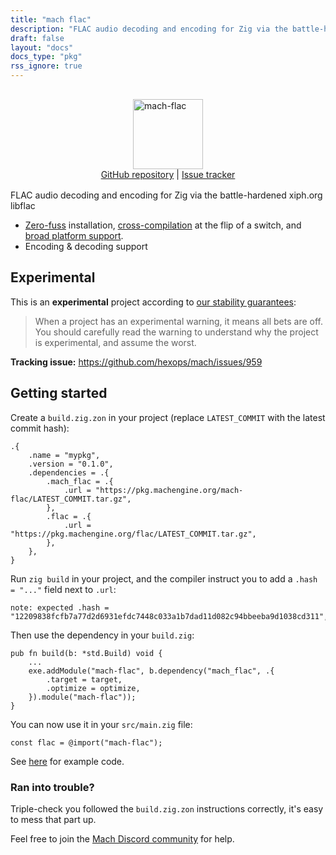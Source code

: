 ```yaml
---
title: "mach flac"
description: "FLAC audio decoding and encoding for Zig via the battle-hardened xiph.org libflac "
draft: false
layout: "docs"
docs_type: "pkg"
rss_ignore: true
---
```


<div style="display: flex; flex-direction: column; justify-content: space-between; align-items: center; margin-bottom: 1rem;">
    <picture>
        <source media="(prefers-color-scheme: dark)" srcset="/assets/mach/flac-full-dark.svg">
        <img alt="mach-flac" src="/assets/mach/flac-full-light.svg" style="height: 7rem; margin-top: 1rem;">
    </picture>
    <span>
        <a href="https://github.com/hexops/mach-flac">GitHub repository</a> | <a href="https://github.com/hexops/mach/issues?q=is%3Aissue+is%3Aopen+label%3Aflac">Issue tracker</a>
    </span>
</div>

FLAC audio decoding and encoding for Zig via the battle-hardened xiph.org libflac

* [Zero-fuss](../../about/goals#zero-fuss-installation) installation, [cross-compilation](../../about/goals#seamless-cross-compilation) at the flip of a switch, and [broad platform support](../../about/platforms).
* Encoding & decoding support

## Experimental

This is an **experimental** project according to [our stability guarantees](../../about/stability):

> When a project has an experimental warning, it means all bets are off. You should carefully read the warning to understand why the project is experimental, and assume the worst.

**Tracking issue:** https://github.com/hexops/mach/issues/959

## Getting started

Create a `build.zig.zon` in your project (replace `LATEST_COMMIT` with the latest commit hash):

```zig
.{
    .name = "mypkg",
    .version = "0.1.0",
    .dependencies = .{
        .mach_flac = .{
            .url = "https://pkg.machengine.org/mach-flac/LATEST_COMMIT.tar.gz",
        },
        .flac = .{
            .url = "https://pkg.machengine.org/flac/LATEST_COMMIT.tar.gz",
        },
    },
}
```

Run `zig build` in your project, and the compiler instruct you to add a `.hash = "..."` field next to `.url`:

```
note: expected .hash = "12209838fcfb7a77d2d6931efdc7448c033a1b7dad11d082c94bbeeba9d1038cd311",
```

Then use the dependency in your `build.zig`:

```zig
pub fn build(b: *std.Build) void {
    ...
    exe.addModule("mach-flac", b.dependency("mach_flac", .{
        .target = target,
        .optimize = optimize,
    }).module("mach-flac"));
}
```

You can now use it in your `src/main.zig` file:

```zig
const flac = @import("mach-flac");
```

See [here](https://github.com/hexops/mach-flac/tree/main/examples) for example code.

### Ran into trouble?

Triple-check you followed the `build.zig.zon` instructions correctly, it's easy to mess that part up.

Feel free to join the [Mach Discord community](../../discord) for help.
